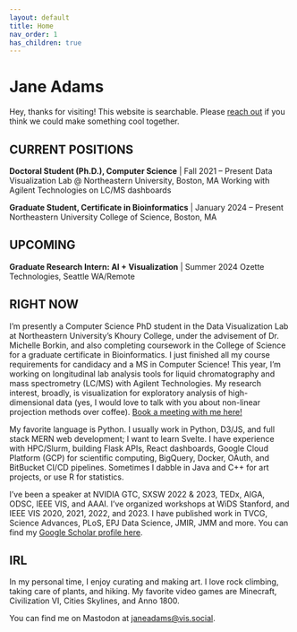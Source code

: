 ```yaml
---
layout: default
title: Home
nav_order: 1
has_children: true
---
```


# Jane Adams

Hey, thanks for visiting! This website is searchable. Please [reach out](@mailto:janelydiaadams@gmail.com) if you think we could make something cool together.

## CURRENT POSITIONS

**Doctoral Student (Ph.D.), Computer Science**  | Fall 2021 – Present
Data Visualization Lab @ Northeastern University, Boston, MA
Working with Agilent Technologies on LC/MS dashboards

**Graduate Student, Certificate in Bioinformatics**  | January 2024 – Present
Northeastern University College of Science, Boston, MA

## UPCOMING

**Graduate Research Intern: AI + Visualization** | Summer 2024
Ozette Technologies, Seattle WA/Remote

## RIGHT NOW

I’m presently a Computer Science PhD student in the Data Visualization Lab at Northeastern University’s Khoury College, under the advisement of Dr. Michelle Borkin, and also completing coursework in the College of Science for a graduate certificate in Bioinformatics. I just finished all my course requirements for candidacy and a MS in Computer Science! This year, I’m working on longitudinal lab analysis tools for liquid chromatography and mass spectrometry (LC/MS) with Agilent Technologies. My research interest, broadly, is visualization for exploratory analysis of high-dimensional data (yes, I would love to talk with you about non-linear projection methods over coffee). [Book a meeting with me here!](https://janeadams.youcanbook.me/)

My favorite language is Python. I usually work in Python, D3/JS, and full stack MERN web development; I want to learn Svelte. I have experience with HPC/Slurm, building Flask APIs, React dashboards, Google Cloud Platform (GCP) for scientific computing, BigQuery, Docker, OAuth, and BitBucket CI/CD pipelines. Sometimes I dabble in Java and C++ for art projects, or use R for statistics.

I’ve been a speaker at NVIDIA GTC, SXSW 2022 & 2023, TEDx, AIGA, ODSC, IEEE VIS, and AAAI. I’ve organized workshops at WiDS Stanford, and IEEE VIS 2020, 2021, 2022, and 2023. I have published work in TVCG, Science Advances, PLoS, EPJ Data Science, JMIR, JMM and more. You can find my [Google Scholar profile here](https://scholar.google.com/).

## IRL
In my personal time, I enjoy curating and making art. I love rock climbing, taking care of plants, and hiking. My favorite video games are Minecraft, Civilization VI, Cities Skylines, and Anno 1800.

You can find me on Mastodon at [janeadams@vis.social](https://vis.social/@janeadams).